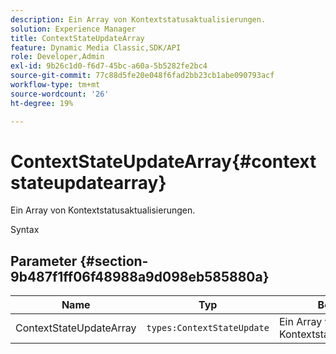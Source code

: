 ```yaml
---
description: Ein Array von Kontextstatusaktualisierungen.
solution: Experience Manager
title: ContextStateUpdateArray
feature: Dynamic Media Classic,SDK/API
role: Developer,Admin
exl-id: 9b26c1d0-f6d7-45bc-a60a-5b5282fe2bc4
source-git-commit: 77c88d5fe20e048f6fad2bb23cb1abe090793acf
workflow-type: tm+mt
source-wordcount: '26'
ht-degree: 19%

---
```


# ContextStateUpdateArray{#contextstateupdatearray}

Ein Array von Kontextstatusaktualisierungen.

Syntax

## Parameter {#section-9b487f1ff06f48988a9d098eb585880a}

| Name | Typ | Beschreibung |
|---|---|---|
| ContextStateUpdateArray | `types:ContextStateUpdate` | Ein Array von Kontextstatusaktualisierungen. |
